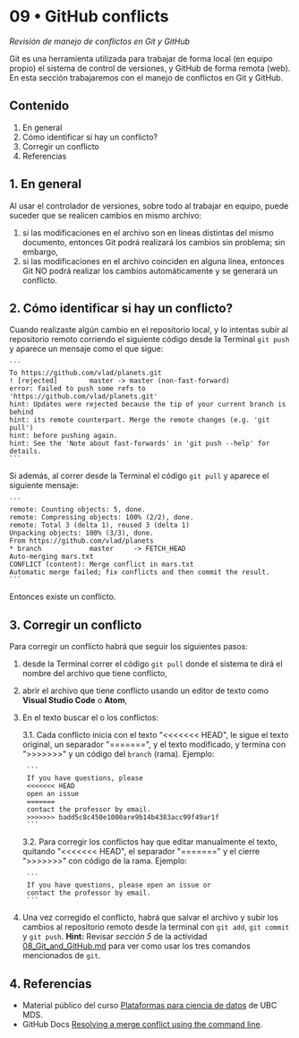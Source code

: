 # 09 • GitHub conflicts
*Revisión de manejo de conflictos en Git y GitHub*

Git es una herramienta utilizada para trabajar de forma local (en equipo propio) el sistema de control de versiones, y GitHub de forma remota (web). En esta sección trabajaremos con el manejo de conflictos en Git y GitHub.

## Contenido
1. En general
2. Cómo identificar si hay un conflicto?
3. Corregir un conflicto
4. Referencias

## 1. En general
Al usar el controlador de versiones, sobre todo al trabajar en equipo, puede suceder que se realicen cambios en mismo archivo:
1. si las modificaciones en el archivo son en líneas distintas del mismo documento, entonces Git podrá realizará los cambios sin problema; sin embargo,
2. si las modificaciones en el archivo coinciden en alguna línea, entonces Git NO podrá realizar los cambios automáticamente y se generará un conflicto.

## 2. Cómo identificar si hay un conflicto?
Cuando realizaste algún cambio en el repositorio local, y lo intentas subir al repositorio remoto corriendo el siguiente código desde la Terminal `git push` y aparece un mensaje como el que sigue:

    ```
    To https://github.com/vlad/planets.git
    ! [rejected]        master -> master (non-fast-forward)
    error: failed to push some refs to 'https://github.com/vlad/planets.git'
    hint: Updates were rejected because the tip of your current branch is behind
    hint: its remote counterpart. Merge the remote changes (e.g. 'git pull')
    hint: before pushing again.
    hint: See the 'Note about fast-forwards' in 'git push --help' for details.
    ```

Si además, al correr desde la Terminal el código `git pull` y aparece el siguiente mensaje:

    ```
    remote: Counting objects: 5, done.
    remote: Compressing objects: 100% (2/2), done.
    remote: Total 3 (delta 1), reused 3 (delta 1)
    Unpacking objects: 100% (3/3), done.
    From https://github.com/vlad/planets
    * branch            master     -> FETCH_HEAD
    Auto-merging mars.txt
    CONFLICT (content): Merge conflict in mars.txt
    Automatic merge failed; fix conflicts and then commit the result.
    ```

Entonces existe un conflicto.

## 3. Corregir un conflicto
Para corregir un conflicto habrá que seguir los siguientes pasos:
1. desde la Terminal correr el código `git pull` donde el sistema te dirá el nombre del archivo que tiene conflicto,
2. abrir el archivo que tiene conflicto usando un editor de texto como **Visual Studio Code** o **Atom**,
3. En el texto buscar el o los conflictos:

    3.1. Cada conflicto inicia con el texto "<<<<<<< HEAD", le sigue el texto original, un separador "=======", y el texto modificado, y termina con ">>>>>>>" y un código del `branch` (rama). Ejemplo:

        ```
        If you have questions, please
        <<<<<<< HEAD
        open an issue
        =======
        contact the professor by email.
        >>>>>>> badd5c8c450e1000are9b14b4383acc99f49ar1f
        ```

    3.2. Para corregir los conflictos hay que editar manualmente el texto, quitando "<<<<<<< HEAD", el separador "=======" y el cierre ">>>>>>>" con código de la rama. Ejemplo:

        ```
        If you have questions, please open an issue or 
        contact the professor by email.
        ```

4. Una vez corregido el conflicto, habrá que salvar el archivo y subir los cambios al repositorio remoto desde la terminal con `git add`, `git commit` y `git push`. **Hint:** Revisar *sección 5* de la actividad [08_Git_and_GitHub.md](https://github.com/vcuspinera/UDG_MCD_Project_Dev_II/blob/main/actividades/08_Git_and_GitHub.md) para ver como usar los tres comandos mencionados de `git`.

## 4. Referencias
- Material público del curso [Plataformas para ciencia de datos](https://github.com/UBC-MDS/DSCI_521_platforms-dsci) de UBC MDS.
- GitHub Docs [Resolving a merge conflict using the command line](https://docs.github.com/en/pull-requests/collaborating-with-pull-requests/addressing-merge-conflicts/resolving-a-merge-conflict-using-the-command-line).

